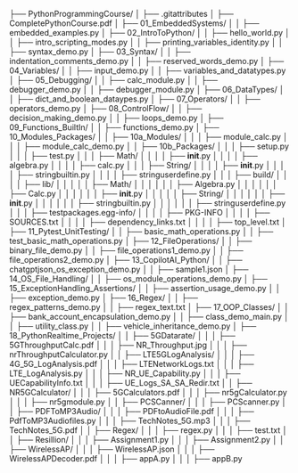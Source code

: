 ├── PythonProgrammingCourse/
│   ├── .gitattributes
│   ├── CompletePythonCourse.pdf
│   ├── 01_EmbeddedSystems/
│   │   ├── embedded_examples.py
│   ├── 02_IntroToPython/
│   │   ├── hello_world.py
│   │   ├── intro_scripting_modes.py
│   │   ├── printing_variables_identity.py
│   │   ├── syntax_demo.py
│   ├── 03_Syntax/
│   │   ├── indentation_comments_demo.py
│   │   ├── reserved_words_demo.py
│   ├── 04_Variables/
│   │   ├── input_demo.py
│   │   ├── variables_and_datatypes.py
│   ├── 05_Debugging/
│   │   ├── calc_module.py
│   │   ├── debugger_demo.py
│   │   ├── debugger_module.py
│   ├── 06_DataTypes/
│   │   ├── dict_and_boolean_dataypes.py
│   ├── 07_Operators/
│   │   ├── operators_demo.py
│   ├── 08_ControlFlow/
│   │   ├── decision_making_demo.py
│   │   ├── loops_demo.py
│   ├── 09_Functions_BuiltIn/
│   │   ├── functions_demo.py
│   ├── 10_Modules_Packages/
│   │   ├── 10a_Modules/
│   │   │   ├── module_calc.py
│   │   │   ├── module_calc_demo.py
│   │   ├── 10b_Packages/
│   │   │   ├── setup.py
│   │   │   ├── test.py
│   │   │   ├── Math/
│   │   │   │   ├── __init__.py
│   │   │   │   ├── algebra.py
│   │   │   │   ├── calc.py
│   │   │   ├── String/
│   │   │   │   ├── __init__.py
│   │   │   │   ├── stringbuiltin.py
│   │   │   │   ├── stringuserdefine.py
│   │   │   ├── build/
│   │   │   │   ├── lib/
│   │   │   │   │   ├── Math/
│   │   │   │   │   │   ├── Algebra.py
│   │   │   │   │   │   ├── Calc.py
│   │   │   │   │   │   ├── __init__.py
│   │   │   │   │   ├── String/
│   │   │   │   │   │   ├── __init__.py
│   │   │   │   │   │   ├── stringbuiltin.py
│   │   │   │   │   │   ├── stringuserdefine.py
│   │   │   ├── testpackages.egg-info/
│   │   │   │   ├── PKG-INFO
│   │   │   │   ├── SOURCES.txt
│   │   │   │   ├── dependency_links.txt
│   │   │   │   ├── top_level.txt
│   ├── 11_Pytest_UnitTesting/
│   │   ├── basic_math_operations.py
│   │   ├── test_basic_math_operations.py
│   ├── 12_FileOperations/
│   │   ├── binary_file_demo.py
│   │   ├── file_operations1_demo.py
│   │   ├── file_operations2_demo.py
│   ├── 13_CopilotAI_Python/
│   │   ├── chatgptjson_os_exception_demo.py
│   │   ├── sample1.json
│   ├── 14_OS_File_Handling/
│   │   ├── os_module_operations_demo.py
│   ├── 15_ExceptionHandling_Assertions/
│   │   ├── assertion_usage_demo.py
│   │   ├── exception_demo.py
│   ├── 16_Regex/
│   │   ├── regex_patterns_demo.py
│   │   ├── regex_text.txt
│   ├── 17_OOP_Classes/
│   │   ├── bank_account_encapsulation_demo.py
│   │   ├── class_demo_main.py
│   │   ├── utility_class.py
│   │   ├── vehicle_inheritance_demo.py
│   ├── 18_PythonRealtime_Projects/
│   │   ├── 5GDatarate/
│   │   │   ├── 5GThroughputCalc.pdf
│   │   │   ├── NR_Throughput.jpg
│   │   │   ├── nrThroughputCalculator.py
│   │   ├── LTE5GLogAnalysis/
│   │   │   ├── 4G_5G_LogAnalysis.pdf
│   │   │   ├── LTENetworkLogs.txt
│   │   │   ├── LTE_LogAnalysis.py
│   │   │   ├── NR_UE_Capability.py
│   │   │   ├── UECapabilityInfo.txt
│   │   │   ├── UE_Logs_SA_SA_Redir.txt
│   │   ├── NR5GCalculator/
│   │   │   ├── 5GCalculators.pdf
│   │   │   ├── nr5gCalculator.py
│   │   │   ├── nr5gmodule.py
│   │   ├── PCSCanner/
│   │   │   ├── PCScanner.py
│   │   ├── PDFToMP3Audio/
│   │   │   ├── PDFtoAudioFile.pdf
│   │   │   ├── PdfToMP3Audiofiles.py
│   │   │   ├── TechNotes_5G.mp3
│   │   │   ├── TechNotes_5G.pdf
│   │   ├── Regex/
│   │   │   ├── regex.py
│   │   │   ├── test.txt
│   │   ├── Resillion/
│   │   │   ├── Assignment1.py
│   │   │   ├── Assignment2.py
│   │   ├── WirelessAP/
│   │   │   ├── WirelessAP.json
│   │   │   ├── WirelessAPDecoder.pdf
│   │   │   ├── appA.py
│   │   │   ├── appB.py

